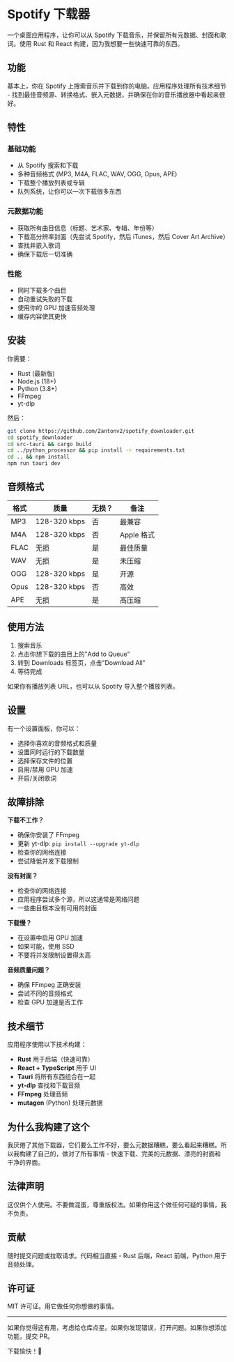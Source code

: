 # Spotify 下载器

一个桌面应用程序，让你可以从 Spotify 下载音乐，并保留所有元数据、封面和歌词。使用 Rust 和 React 构建，因为我想要一些快速可靠的东西。

## 功能

基本上，你在 Spotify 上搜索音乐并下载到你的电脑。应用程序处理所有技术细节 - 找到最佳音频源、转换格式、嵌入元数据，并确保在你的音乐播放器中看起来很好。

## 特性

### 基础功能
- 从 Spotify 搜索和下载
- 多种音频格式 (MP3, M4A, FLAC, WAV, OGG, Opus, APE)
- 下载整个播放列表或专辑
- 队列系统，让你可以一次下载很多东西

### 元数据功能
- 获取所有曲目信息（标题、艺术家、专辑、年份等）
- 下载高分辨率封面（先尝试 Spotify，然后 iTunes，然后 Cover Art Archive）
- 查找并嵌入歌词
- 确保下载后一切准确

### 性能
- 同时下载多个曲目
- 自动重试失败的下载
- 使用你的 GPU 加速音频处理
- 缓存内容使其更快

## 安装

你需要：
- Rust (最新版)
- Node.js (18+)
- Python (3.8+)
- FFmpeg
- yt-dlp

然后：
```bash
git clone https://github.com/Zantonv2/spotify_downloader.git
cd spotify_downloader
cd src-tauri && cargo build
cd ../python_processor && pip install -r requirements.txt
cd .. && npm install
npm run tauri dev
```

## 音频格式

| 格式 | 质量 | 无损？ | 备注 |
|------|------|--------|------|
| MP3 | 128-320 kbps | 否 | 最兼容 |
| M4A | 128-320 kbps | 否 | Apple 格式 |
| FLAC | 无损 | 是 | 最佳质量 |
| WAV | 无损 | 是 | 未压缩 |
| OGG | 128-320 kbps | 是 | 开源 |
| Opus | 128-320 kbps | 否 | 高效 |
| APE | 无损 | 是 | 高压缩 |

## 使用方法

1. 搜索音乐
2. 点击你想下载的曲目上的"Add to Queue"
3. 转到 Downloads 标签页，点击"Download All"
4. 等待完成

如果你有播放列表 URL，也可以从 Spotify 导入整个播放列表。

## 设置

有一个设置面板，你可以：
- 选择你喜欢的音频格式和质量
- 设置同时运行的下载数量
- 选择保存文件的位置
- 启用/禁用 GPU 加速
- 开启/关闭歌词

## 故障排除

**下载不工作？**
- 确保你安装了 FFmpeg
- 更新 yt-dlp: `pip install --upgrade yt-dlp`
- 检查你的网络连接
- 尝试降低并发下载限制

**没有封面？**
- 检查你的网络连接
- 应用程序尝试多个源，所以这通常是网络问题
- 一些曲目根本没有可用的封面

**下载慢？**
- 在设置中启用 GPU 加速
- 如果可能，使用 SSD
- 不要将并发限制设置得太高

**音频质量问题？**
- 确保 FFmpeg 正确安装
- 尝试不同的音频格式
- 检查 GPU 加速是否工作

## 技术细节

应用程序使用以下技术构建：
- **Rust** 用于后端（快速可靠）
- **React + TypeScript** 用于 UI
- **Tauri** 将所有东西组合在一起
- **yt-dlp** 查找和下载音频
- **FFmpeg** 处理音频
- **mutagen** (Python) 处理元数据

## 为什么我构建了这个

我厌倦了其他下载器，它们要么工作不好，要么元数据糟糕，要么看起来糟糕。所以我构建了自己的，做对了所有事情 - 快速下载、完美的元数据、漂亮的封面和干净的界面。

## 法律声明

这仅供个人使用。不要做混蛋，尊重版权法。如果你用这个做任何可疑的事情，我不负责。

## 贡献

随时提交问题或拉取请求。代码相当直接 - Rust 后端，React 前端，Python 用于音频处理。

## 许可证

MIT 许可证。用它做任何你想做的事情。

---

如果你觉得这有用，考虑给仓库点星。如果你发现错误，打开问题。如果你想添加功能，提交 PR。

下载愉快！🎵
